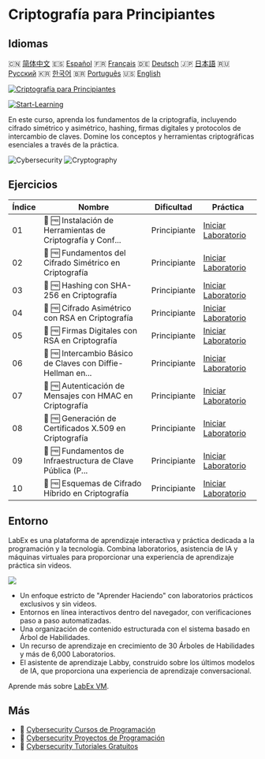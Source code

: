 # Criptografía para Principiantes

## Idiomas

🇨🇳 [简体中文](README_zh.md) 🇪🇸 [Español](README_es.md) 🇫🇷 [Français](README_fr.md) 🇩🇪 [Deutsch](README_de.md) 🇯🇵 [日本語](README_ja.md) 🇷🇺 [Русский](README_ru.md) 🇰🇷 [한국어](README_ko.md) 🇧🇷 [Português](README_pt.md) 🇺🇸 [English](README.md) 

[![Criptografía para Principiantes](https://cover-creator.labex.io/cryptography-for-beginners.png?lang=es)](https://labex.io/es/courses/cryptography-for-beginners)

[![Start-Learning](https://img.shields.io/badge/Start-Learning-whitesmoke?style=for-the-badge)](https://labex.io/es/courses/cryptography-for-beginners)

En este curso, aprenda los fundamentos de la criptografía, incluyendo cifrado simétrico y asimétrico, hashing, firmas digitales y protocolos de intercambio de claves. Domine los conceptos y herramientas criptográficas esenciales a través de la práctica.

![Cybersecurity](https://img.shields.io/badge/Cybersecurity-whitesmoke?style=for-the-badge&logo=cybersecurity)
![Cryptography](https://img.shields.io/badge/Cryptography-whitesmoke?style=for-the-badge&logo=cryptography)


## Ejercicios

|   Índice | Nombre                                                      | Dificultad   | Práctica                                                                                                                                            |
|----------|-------------------------------------------------------------|--------------|-----------------------------------------------------------------------------------------------------------------------------------------------------|
|       01 | 📖 🆓 Instalación de Herramientas de Criptografía y Conf... | Principiante | <a target='_blank' href='https://labex.io/es/tutorials/linux-installing-cryptography-tools-and-environment-setup-632723'>Iniciar Laboratorio</a>    |
|       02 | 📖 🆓 Fundamentos del Cifrado Simétrico en Criptografía     | Principiante | <a target='_blank' href='https://labex.io/es/tutorials/linux-symmetric-encryption-basics-in-cryptography-632724'>Iniciar Laboratorio</a>            |
|       03 | 📖 🆓 Hashing con SHA-256 en Criptografía                   | Principiante | <a target='_blank' href='https://labex.io/es/tutorials/linux-hashing-with-sha-256-in-cryptography-632722'>Iniciar Laboratorio</a>                   |
|       04 | 📖 🆓 Cifrado Asimétrico con RSA en Criptografía            | Principiante | <a target='_blank' href='https://labex.io/es/tutorials/linux-asymmetric-encryption-with-rsa-in-cryptography-632719'>Iniciar Laboratorio</a>         |
|       05 | 📖 🆓 Firmas Digitales con RSA en Criptografía              | Principiante | <a target='_blank' href='https://labex.io/es/tutorials/linux-digital-signatures-with-rsa-in-cryptography-632721'>Iniciar Laboratorio</a>            |
|       06 | 📖 🆓 Intercambio Básico de Claves con Diffie-Hellman en... | Principiante | <a target='_blank' href='https://labex.io/es/tutorials/linux-basic-key-exchange-with-diffie-hellman-in-cryptography-632720'>Iniciar Laboratorio</a> |
|       07 | 📖 🆓 Autenticación de Mensajes con HMAC en Criptografía    | Principiante | <a target='_blank' href='https://labex.io/es/tutorials/linux-message-authentication-with-hmac-in-cryptography-632760'>Iniciar Laboratorio</a>       |
|       08 | 📖 🆓 Generación de Certificados X.509 en Criptografía      | Principiante | <a target='_blank' href='https://labex.io/es/tutorials/linux-generating-x-509-certificates-in-cryptography-632758'>Iniciar Laboratorio</a>          |
|       09 | 📖 🆓 Fundamentos de Infraestructura de Clave Pública (P... | Principiante | <a target='_blank' href='https://labex.io/es/tutorials/linux-basic-public-key-infrastructure-pki-in-cryptography-632757'>Iniciar Laboratorio</a>    |
|       10 | 📖 🆓 Esquemas de Cifrado Híbrido en Criptografía           | Principiante | <a target='_blank' href='https://labex.io/es/tutorials/linux-hybrid-encryption-schemes-in-cryptography-632759'>Iniciar Laboratorio</a>              |

## Entorno

LabEx es una plataforma de aprendizaje interactiva y práctica dedicada a la programación y la tecnología. Combina laboratorios, asistencia de IA y máquinas virtuales para proporcionar una experiencia de aprendizaje práctica sin videos.

![](https://tutorial-screenshot.getvm.io/images/vm-1725247253.png)

- Un enfoque estricto de "Aprender Haciendo" con laboratorios prácticos exclusivos y sin videos.
- Entornos en línea interactivos dentro del navegador, con verificaciones paso a paso automatizadas.
- Una organización de contenido estructurada con el sistema basado en Árbol de Habilidades.
- Un recurso de aprendizaje en crecimiento de 30 Árboles de Habilidades y más de 6,000 Laboratorios.
- El asistente de aprendizaje Labby, construido sobre los últimos modelos de IA, que proporciona una experiencia de aprendizaje conversacional.

Aprende más sobre [LabEx VM](https://support.labex.io/using-labex/virtual-machine).

## Más

- 🔗 [Cybersecurity Cursos de Programación](https://github.com/labex-labs/awesome-programming-courses)
- 🔗 [Cybersecurity Proyectos de Programación](https://github.com/labex-labs/awesome-programming-projects)
- 🔗 [Cybersecurity Tutoriales Gratuitos](https://github.com/labex-labs/cybersecurity-free-tutorials)

